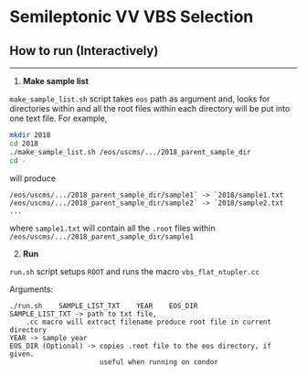 # Semileptonic VV VBS Selection

## How to run (Interactively)
--------

1. **Make sample list**

`make_sample_list.sh` script takes `eos` path as argument and, looks for directories within and all the root files within each directory will be put into one text file.
For example, 
```bash
mkdir 2018
cd 2018
./make_sample_list.sh /eos/uscms/.../2018_parent_sample_dir
cd -
```
will produce

```
/eos/uscms/.../2018_parent_sample_dir/sample1` -> `2018/sample1.txt
/eos/uscms/.../2018_parent_sample_dir/sample2` -> `2018/sample2.txt
...
```

where `sample1.txt` will contain all the `.root` files within `/eos/uscms/.../2018_parent_sample_dir/sample1`

2. **Run**

`run.sh` script setups `ROOT` and runs the macro `vbs_flat_ntupler.cc`

Arguments:
```
./run.sh    SAMPLE_LIST_TXT    YEAR    EOS_DIR
SAMPLE_LIST_TXT -> path to txt file,
    .cc macro will extract filename produce root file in current directory
YEAR -> sample year
EOS_DIR (Optional) -> copies .root file to the eos directory, if given.
                      useful when running on condor
```
